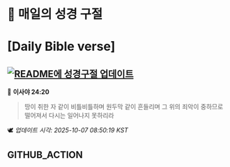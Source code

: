 # 🙏 매일의 성경 구절
# [Daily Bible verse]
## [![README에 성경구절 업데이트](https://github.com/DONGSUKA/first_test/actions/workflows/update-readme-bible.yml/badge.svg)](https://github.com/DONGSUKA/first_test/actions/workflows/update-readme-bible.yml)
<!-- START_BIBLE_VERSE -->
📖 **이사야 24:20**
> 땅이 취한 자 같이 비틀비틀하며 원두막 같이 흔들리며 그 위의 죄악이 중하므로 떨어져서 다시는 일어나지 못하리라

🕊️ _업데이트 시각: 2025-10-07 08:50:19 KST_
  <!-- END_BIBLE_VERSE -->
## GITHUB_ACTION
